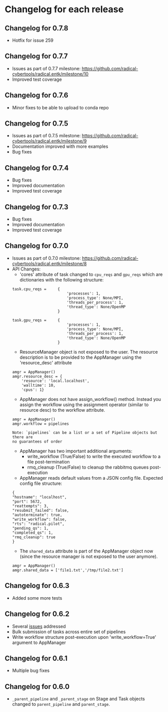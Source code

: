 # Changelog for each release

## Changelog for 0.7.8

* Hotfix for issue 259

## Changelog for 0.7.7

* Issues as part of 0.7.7 milestone: https://github.com/radical-cybertools/radical.entk/milestone/10
* Improved test coverage

## Changelog for 0.7.6

* Minor fixes to be able to upload to conda repo

## Changelog for 0.7.5

* Issues as part of 0.7.5 milestone: https://github.com/radical-cybertools/radical.entk/milestone/9
* Documentation improved with more examples
* Bug fixes

## Changelog for 0.7.4

* Bug fixes
* Improved documentation
* Improved test coverage

## Changelog for 0.7.3

* Bug fixes
* Improved documentation
* Improved test coverage

## Changelog for 0.7.0

* Issues as part of 0.7.0 milestone: https://github.com/radical-cybertools/radical.entk/milestone/8
* API Changes:
    * 'cores' attribute of task changed to `cpu_reqs` and `gpu_reqs` which are 
    dictionaries with the following structure:
    ```
    task.cpu_reqs =     {
                            'processes': 1,
                            'process_type': None/MPI,
                            'threads_per_process': 1,
                            'thread_type': None/OpenMP
                        }

    task.gpu_reqs =     {
                            'processes': 1,
                            'process_type': None/MPI,
                            'threads_per_process': 1,
                            'thread_type': None/OpenMP
                        }
    ```
    * ResourceManager object is not exposed to the user. The resource 
    description is to be provided to the AppManager using the 'resource_desc'
    attribute
    ```
    amgr = AppManager()
    amgr.resource_desc = {
        'resource': 'local.localhost',
        'walltime': 10,
        'cpus': 1}
    ```
    * AppManager does not have assign_workflow() method. Instead you assign the
    workflow using the assignment operator (similar to resource desc) to the 
    workflow attribute.
    ```
    amgr = AppManager()
    amgr.workflow = pipelines
    ```
      Note: `pipelines` can be a list or a set of Pipeline objects but there are
      no guarantees of order
    * AppManager has two important additional arguments:
        * write_workflow (True/False) to write the executed workflow to a file post-termination
        * rmq_cleanup (True/False) to cleanup the rabbitmq queues post-execution
    * AppManager reads default values from a JSON config file. Expected config file structure:
    ```
    {    
    "hostname": "localhost",
    "port": 5672,
    "reattempts": 3,
    "resubmit_failed": false,
    "autoterminate": true,
    "write_workflow": false,
    "rts": "radical.pilot",
    "pending_qs": 1,
    "completed_qs": 1,
    "rmq_cleanup": true
    }
    ```
    * The ``shared_data`` attribute is part of the AppManager object now (since the resource manager is not exposed to
    the user anymore).
    ```
    amgr = AppManager()
    amgr.shared_data = ['file1.txt','/tmp/file2.txt']
    ```
    
    
## Changelog for 0.6.3

* Added some more tests

## Changelog for 0.6.2

* Several [issues](https://github.com/radical-cybertools/radical.entk/issues?q=is%3Aopen+is%3Aissue+milestone%3A%22Release+0.6.2%22) addressed
* Bulk submission of tasks across entire set of pipelines 
* Write workflow structure post-execution upon 'write_workflow=True' argument to AppManager


## Changelog for 0.6.1

* Multiple bug fixes

## Changelog for 0.6.0

* ```_parent_pipeline``` and ```_parent_stage``` on Stage and Task objects
changed to ```parent_pipeline``` and ```parent_stage```.

